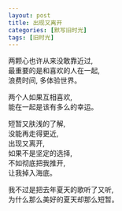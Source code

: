 ```yaml
---
layout: post
title: 出现又离开
categories: [默写旧时光]
tags: [旧时光]
---
```

两颗心也许从来没敢靠近过,   
最重要的是和喜欢的人在一起,  
浪费时间, 多体验世界。  


两个人如果互相喜欢,  
能在一起是该有多么的幸运。          


短暂又肤浅的了解,    
没能再走得更近,     
出现又离开,   
如果不是坚定的选择,     
不如彻底把我推开,   
让我掉入海底。   


我不过是把去年夏天的歌听了又听,  
为什么那么美好的夏天却那么短暂。   
